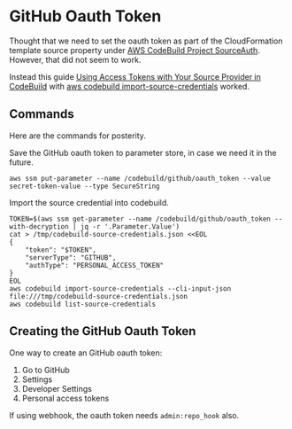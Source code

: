 # GitHub Oauth Token

Thought that we need to set the oauth token as part of the CloudFormation template source property under [AWS CodeBuild Project SourceAuth](https://docs.aws.amazon.com/AWSCloudFormation/latest/UserGuide/aws-properties-codebuild-project-sourceauth.html). However, that did not seem to work.

Instead this guide [Using Access Tokens with Your Source Provider in CodeBuild](https://docs.aws.amazon.com/codebuild/latest/userguide/sample-access-tokens.html) with [aws codebuild import-source-credentials](https://docs.aws.amazon.com/cli/latest/reference/codebuild/import-source-credentials.html) worked.

## Commands

Here are the commands for posterity.

Save the GitHub oauth token to parameter store, in case we need it in the future.

    aws ssm put-parameter --name /codebuild/github/oauth_token --value secret-token-value --type SecureString

Import the source credential into codebuild.

    TOKEN=$(aws ssm get-parameter --name /codebuild/github/oauth_token --with-decryption | jq -r '.Parameter.Value')
    cat > /tmp/codebuild-source-credentials.json <<EOL
    {
        "token": "$TOKEN",
        "serverType": "GITHUB",
        "authType": "PERSONAL_ACCESS_TOKEN"
    }
    EOL
    aws codebuild import-source-credentials --cli-input-json file:///tmp/codebuild-source-credentials.json
    aws codebuild list-source-credentials

## Creating the GitHub Oauth Token

One way to create an GitHub oauth token:

1. Go to GitHub
2. Settings
3. Developer Settings
4. Personal access tokens

If using webhook, the oauth token needs `admin:repo_hook` also.
